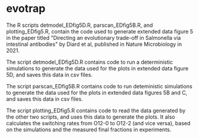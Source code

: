 # evotrap
The R scripts detmodel_EDfig5D.R, parscan_EDfig5B.R, and plotting_EDfig5.R, contain the code used to generate extended data figure 5 in the paper 
titled "Directing an evolutionary trade-off in Salmonella via intestinal antibodies" by Diard et al, published in Nature Microbiology in 2021.

The script detmodel_EDfig5D.R contains code to run a deterministic simulations to generate the data used for the plots in extended data figure 5D, 
and saves this data in csv files. 

The script parscan_EDfig5B.R contains code to run deteministic simulations to generate the data used for the plots in extended data figures 5B and C, 
and saves this data in csv files.

The script plotting_EDfig5.R contains code to read the data generated by the other two scripts, and uses this data to generate the plots. It also calculates
the switching rates from O12-0 to O12-2 (and vice versa), based on the simulations and the measured final fractions in experiments.

